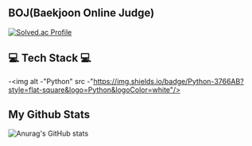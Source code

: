 

## BOJ(Baekjoon Online Judge) 
[![Solved.ac Profile](http://mazassumnida.wtf/api/v2/generate_badge?boj=wltjq4300)](https://solved.ac/wltjq4300/)




## 💻 Tech Stack 💻 
-<img alt -"Python" src -"https://img.shields.io/badge/Python-3766AB?style=flat-square&logo=Python&logoColor=white"/>










## My Github Stats 
![Anurag's GitHub stats](https://github-readme-stats.vercel.app/api?username=easyseop&show_icons=true&theme=radical)
<!--
**easyseop/easyseop** is a ✨ _special_ ✨ repository because its `README.md` (this file) appears on your GitHub profile.
